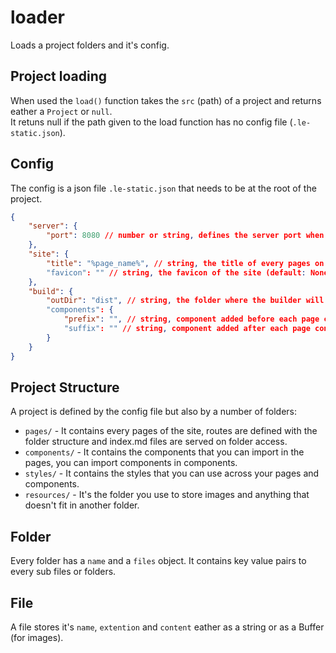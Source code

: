 # loader

Loads a project folders and it's config.

## Project loading

When used the `load()` function takes the `src` (path) of a project and returns eather a `Project` or `null`. <br>
It retuns null if the path given to the load function has no config file (`.le-static.json`).

## Config

The config is a json file `.le-static.json` that needs to be at the root of the project.
```json
{
    "server": {
        "port": 8080 // number or string, defines the server port when serving the app (default: 8080)
    },
    "site": {
        "title": "%page_name%", // string, the title of every pages on the site, %page_name% is replaced by the name of the current page (default: "%page_name%")
        "favicon": "" // string, the favicon of the site (default: None)
    },
    "build": {
        "outDir": "dist", // string, the folder where the builder will output the built project (default: "dist")
        "components": {
            "prefix": "", // string, component added before each page content (default: None)
            "suffix": "" // string, component added after each page content (default: None)
        }
    }
}
```

## Project Structure

A project is defined by the config file but also by a number of folders:
- `pages/` - It contains every pages of the site, routes are defined with the folder structure and index.md files are served on folder access.
- `components/` - It contains the components that you can import in the pages, you can import components in components.
- `styles/` - It contains the styles that you can use across your pages and components.
- `resources/` - It's the folder you use to store images and anything that doesn't fit in another folder.

## Folder

Every folder has a `name` and a `files` object. It contains key value pairs to every sub files or folders.

## File

A file stores it's `name`, `extention` and `content` eather as a string or as a Buffer (for images).